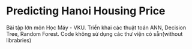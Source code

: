# Predicting Hanoi Housing Price
Bài tập lớn môn Học Máy - VKU. Triển khai các thuật toán ANN, Decision Tree, Random Forest. Code không sử dụng các thư viện có sẵn(without librabries)
